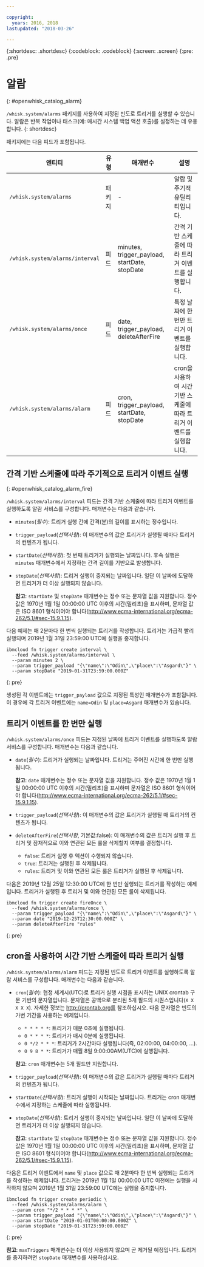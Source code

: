```yaml
---

copyright:
  years: 2016, 2018
lastupdated: "2018-03-26"

---
```


{:shortdesc: .shortdesc}
{:codeblock: .codeblock}
{:screen: .screen}
{:pre: .pre}

# 알람
{: #openwhisk_catalog_alarm}

`/whisk.system/alarms` 패키지를 사용하여 지정된 빈도로 트리거를 실행할 수 있습니다. 알람은 반복 작업이나 태스크(예: 매시간 시스템 백업 액션 호출)를 설정하는 데 유용합니다.
{: shortdesc}

패키지에는 다음 피드가 포함됩니다.

|엔티티 |유형 |매개변수 |설명 |
| --- | --- | --- | --- |
|`/whisk.system/alarms` |패키지 | - |알람 및 주기적 유틸리티입니다. |
|`/whisk.system/alarms/interval` |피드 |minutes, trigger_payload, startDate, stopDate | 간격 기반 스케줄에 따라 트리거 이벤트를 실행합니다. |
|`/whisk.system/alarms/once` |피드 | date, trigger_payload, deleteAfterFire | 특정 날짜에 한 번만 트리거 이벤트를 실행합니다. |
|`/whisk.system/alarms/alarm` |피드 |cron, trigger_payload, startDate, stopDate | cron을 사용하여 시간 기반 스케줄에 따라 트리거 이벤트를 실행합니다. |


## 간격 기반 스케줄에 따라 주기적으로 트리거 이벤트 실행
{: #openwhisk_catalog_alarm_fire}

`/whisk.system/alarms/interval` 피드는 간격 기반 스케줄에 따라 트리거 이벤트를 실행하도록 알람 서비스를 구성합니다. 매개변수는 다음과 같습니다.

- `minutes`(*필수*): 트리거 실행 간에 간격(분)의 길이를 표시하는 정수입니다.
- `trigger_payload`(*선택사항*): 이 매개변수의 값은 트리거가 실행될 때마다 트리거의 컨텐츠가 됩니다.
- `startDate`(*선택사항*): 첫 번째 트리거가 실행되는 날짜입니다. 후속 실행은 `minutes` 매개변수에서 지정하는 간격 길이를 기반으로 발생합니다.
- `stopDate`(*선택사항*): 트리거 실행이 중지되는 날짜입니다. 일단 이 날짜에 도달하면 트리거가 더 이상 실행되지 않습니다.

  **참고**: `startDate` 및 `stopDate` 매개변수는 정수 또는 문자열 값을 지원합니다. 정수 값은 1970년 1월 1일 00:00:00 UTC 이후의 시간(밀리초)을 표시하며, 문자열 값은 ISO 8601 형식이어야 합니다(http://www.ecma-international.org/ecma-262/5.1/#sec-15.9.1.15).

다음 예제는 매 2분마다 한 번씩 실행되는 트리거를 작성합니다. 트리거는 가급적 빨리 실행되며 2019년 1월 31일 23:59:00 UTC에 실행을 중지합니다.

  ```
  ibmcloud fn trigger create interval \
    --feed /whisk.system/alarms/interval \
    --param minutes 2 \
    --param trigger_payload "{\"name\":\"Odin\",\"place\":\"Asgard\"}" \
    --param stopDate "2019-01-31T23:59:00.000Z"
  ```
  {: pre}

생성된 각 이벤트에는 `trigger_payload` 값으로 지정된 특성인 매개변수가 포함됩니다. 이 경우에 각 트리거 이벤트에는 `name=Odin` 및 `place=Asgard` 매개변수가 있습니다.

## 트리거 이벤트를 한 번만 실행

`/whisk.system/alarms/once` 피드는 지정된 날짜에 트리거 이벤트를 실행하도록 알람 서비스를 구성합니다. 매개변수는 다음과 같습니다.

- `date`(*필수*): 트리거가 실행되는 날짜입니다. 트리거는 주어진 시간에 한 번만 실행됩니다.

  **참고**: `date` 매개변수는 정수 또는 문자열 값을 지원합니다. 정수 값은 1970년 1월 1일 00:00:00 UTC 이후의 시간(밀리초)을 표시하며 문자열은 ISO 8601 형식이어야 합니다(http://www.ecma-international.org/ecma-262/5.1/#sec-15.9.1.15).

- `trigger_payload`(*선택사항*): 이 매개변수의 값은 트리거가 실행될 때 트리거의 컨텐츠가 됩니다.

- `deleteAfterFire`(*선택사항*, 기본값:false): 이 매개변수의 값은 트리거 실행 후 트리거 및 잠재적으로 이와 연관된 모든 룰을 삭제할지 여부를 결정합니다.
  - `false`: 트리거 실행 후 액션이 수행되지 않습니다.
  - `true`: 트리거는 실행된 후 삭제됩니다.
  - `rules`: 트리거 및 이와 연관된 모든 룰은 트리거가 실행된 후 삭제됩니다.

다음은 2019년 12월 25일 12:30:00 UTC에 한 번만 실행되는 트리거를 작성하는 예제입니다. 트리거가 실행된 후 트리거 및 이와 연관된 모든 룰이 삭제됩니다.

  ```
  ibmcloud fn trigger create fireOnce \
    --feed /whisk.system/alarms/once \
    --param trigger_payload "{\"name\":\"Odin\",\"place\":\"Asgard\"}" \
    --param date "2019-12-25T12:30:00.000Z" \
    --param deleteAfterFire "rules"
  ```
  {: pre}

## cron을 사용하여 시간 기반 스케줄에 따라 트리거 실행

`/whisk.system/alarms/alarm` 피드는 지정된 빈도로 트리거 이벤트를 실행하도록 알람 서비스를 구성합니다. 매개변수는 다음과 같습니다.

- `cron`(*필수*): 협정 세계시(UTC)로 트리거 실행 시점을 표시하는 UNIX crontab 구문 기반의 문자열입니다. 문자열은 공백으로 분리된 5개 필드의 시퀀스입니다(`X X X X X`).
자세한 정보는 http://crontab.org를 참조하십시오. 다음 문자열은 빈도의 가변 기간을 사용하는 예제입니다.

  - `* * * * *`: 트리거가 매분 0초에 실행됩니다.
  - `0 * * * *`: 트리거가 매시 0분에 실행됩니다.
  - `0 */2 * * *`: 트리거가 2시간마다 실행됩니다(즉, 02:00:00, 04:00:00, ...).
  - `0 9 8 * *`: 트리거가 매월 8일 9:00:00AM(UTC)에 실행됩니다.

  **참고**: `cron` 매개변수는 5개 필드만 지원합니다.

- `trigger_payload`(*선택사항*): 이 매개변수의 값은 트리거가 실행될 때마다 트리거의 컨텐츠가 됩니다.

- `startDate`(*선택사항*): 트리거 실행이 시작되는 날짜입니다. 트리거는 cron 매개변수에서 지정하는 스케줄에 따라 실행됩니다.

- `stopDate`(*선택사항*): 트리거 실행이 중지되는 날짜입니다. 일단 이 날짜에 도달하면 트리거가 더 이상 실행되지 않습니다.

  **참고**: `startDate` 및 `stopDate` 매개변수는 정수 또는 문자열 값을 지원합니다. 정수 값은 1970년 1월 1일 00:00:00 UTC 이후의 시간(밀리초)을 표시하며, 문자열 값은 ISO 8601 형식이어야 합니다(http://www.ecma-international.org/ecma-262/5.1/#sec-15.9.1.15).

다음은 트리거 이벤트에서 `name` 및 `place` 값으로 매 2분마다 한 번씩 실행되는 트리거를 작성하는 예제입니다. 트리거는 2019년 1월 1일 00:00:00 UTC 이전에는 실행을 시작하지 않으며 2019년 1월 31일 23:59:00 UTC에는 실행을 중지합니다.

  ```
  ibmcloud fn trigger create periodic \
    --feed /whisk.system/alarms/alarm \
    --param cron "*/2 * * * *" \
    --param trigger_payload "{\"name\":\"Odin\",\"place\":\"Asgard\"}" \
    --param startDate "2019-01-01T00:00:00.000Z" \
    --param stopDate "2019-01-31T23:59:00.000Z"
  ```
  {: pre}

 **참고**: `maxTriggers` 매개변수는 더 이상 사용되지 않으며 곧 제거될 예정입니다. 트리거를 중지하려면 `stopDate` 매개변수를 사용하십시오.
